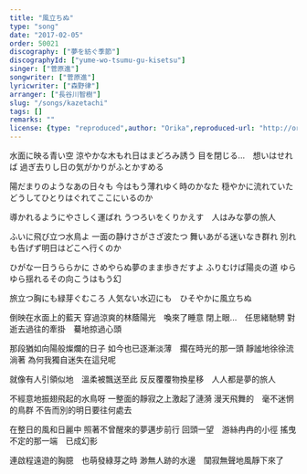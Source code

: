 ```yaml
---
title: "風立ちぬ"
type: "song"
date: "2017-02-05"
order: 50021
discography: ["夢を紡ぐ季節"]
discographyId: ["yume-wo-tsumu-gu-kisetsu"]
singer: ["菅原進"]
songwriter: ["菅原進"]
lyricwriter: ["森野律"]
arranger: ["長谷川智樹"]
slug: "/songs/kazetachi"
tags: []
remarks: ""
license: {type: "reproduced",author: "Orika",reproduced-url: "http://orikamushi.myweb.hinet.net",reproduced-website: "織歌蟲"}
---
```


水面に映る青い空
涼やかな木もれ日はまどろみ誘う
目を閉じる...　想いはせれば
過ぎ去りし日の気がかりがふとかすめる

陽だまりのようなあの日々も
今はもう薄れゆく時のかなた
穏やかに流れていた
どうしてひとりはぐれてここにいるのか

導かれるようにやさしく運ばれ
うつろいをくりかえす　人はみな夢の旅人

ふいに飛び立つ水鳥よ
一面の静けさがさざ波たつ
舞いあがる迷いなき群れ
別れも告げず明日はどこへ行くのか

ひがな一日うららかに
さめやらぬ夢のまま歩きだすよ
ふりむけば陽炎の道
ゆらゆら揺れるその向こうはもう幻

旅立つ胸にも緑芽ぐむころ
人気ない水辺にも　ひそやかに風立ちぬ

<!-- 翻译 -->

倒映在水面上的藍天
穿過涼爽的林蔭陽光　喚來了睡意
閉上眼...　任思緒馳騁
對逝去過往的牽掛　驀地掠過心頭

那段猶如向陽般燦爛的日子
如今也已逐漸淡薄　擱在時光的那一頭
靜謐地徐徐流淌著
為何我獨自迷失在這兒呢

就像有人引領似地　溫柔被飄送至此
反反覆覆物換星移　人人都是夢的旅人

不經意地振翅飛起的水鳥呀
一整面的靜寂之上激起了漣漪
漫天飛舞的　毫不迷惘的鳥群
不告而別的明日要往何處去

在整日的風和日麗中
照著不曾醒來的夢邁步前行
回頭一望　游絲冉冉的小徑
搖曳不定的那一端　已成幻影

連啟程遠遊的胸臆　也萌發綠芽之時
渺無人跡的水邊　闃寂無聲地風靜下來了
